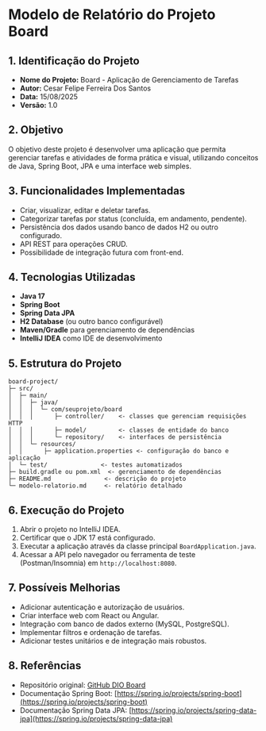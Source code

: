 # Modelo de Relatório do Projeto Board

## 1. Identificação do Projeto

* **Nome do Projeto:** Board - Aplicação de Gerenciamento de Tarefas
* **Autor:** Cesar Felipe Ferreira Dos Santos
* **Data:** 15/08/2025
* **Versão:** 1.0

## 2. Objetivo

O objetivo deste projeto é desenvolver uma aplicação que permita gerenciar tarefas e atividades de forma prática e visual, utilizando conceitos de Java, Spring Boot, JPA e uma interface web simples.

## 3. Funcionalidades Implementadas

* Criar, visualizar, editar e deletar tarefas.
* Categorizar tarefas por status (concluída, em andamento, pendente).
* Persistência dos dados usando banco de dados H2 ou outro configurado.
* API REST para operações CRUD.
* Possibilidade de integração futura com front-end.

## 4. Tecnologias Utilizadas

* **Java 17**
* **Spring Boot**
* **Spring Data JPA**
* **H2 Database** (ou outro banco configurável)
* **Maven/Gradle** para gerenciamento de dependências
* **IntelliJ IDEA** como IDE de desenvolvimento

## 5. Estrutura do Projeto

```
board-project/
├─ src/
│  ├─ main/
│  │  ├─ java/
│  │  │  └─ com/seuprojeto/board
│  │  │      ├─ controller/    <- classes que gerenciam requisições HTTP
│  │  │      ├─ model/         <- classes de entidade do banco
│  │  │      └─ repository/    <- interfaces de persistência
│  │  └─ resources/
│  │      ├─ application.properties <- configuração do banco e aplicação
│  └─ test/               <- testes automatizados
├─ build.gradle ou pom.xml  <- gerenciamento de dependências
├─ README.md               <- descrição do projeto
└─ modelo-relatorio.md     <- relatório detalhado
```

## 6. Execução do Projeto

1. Abrir o projeto no IntelliJ IDEA.
2. Certificar que o JDK 17 está configurado.
3. Executar a aplicação através da classe principal `BoardApplication.java`.
4. Acessar a API pelo navegador ou ferramenta de teste (Postman/Insomnia) em `http://localhost:8080`.

## 7. Possíveis Melhorias

* Adicionar autenticação e autorização de usuários.
* Criar interface web com React ou Angular.
* Integração com banco de dados externo (MySQL, PostgreSQL).
* Implementar filtros e ordenação de tarefas.
* Adicionar testes unitários e de integração mais robustos.

## 8. Referências

* Repositório original: [GitHub DIO Board](https://github.com/digitalinnovationone/board)
* Documentação Spring Boot: [https://spring.io/projects/spring-boot](https://spring.io/projects/spring-boot)
* Documentação Spring Data JPA: [https://spring.io/projects/spring-data-jpa](https://spring.io/projects/spring-data-jpa)
